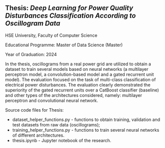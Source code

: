 ## Thesis: _Deep Learning for Power Quality Disturbances Classification According to Oscillogram Data_

HSE University, Faculty of Computer Science

Educational Programme: Master of Data Science (Master)

Year of Graduation: 2024

In the thesis, oscillograms from a real power grid are utilized to obtain a dataset to train several models based on neural networks (a multilayer perceptron model, a convolution-based model and a gated recurrent unit model). The evaluation focused on the task of multi-class classification of electrical power disturbances. The evaluation clearly demonstrated the superiority of the gated recurrent units over a CatBoost classifier (baseline) and other types of the architectures considered, namely: multilayer perceptron and convolutional neural network.

Source code files for Thesis:
- dataset_helper_functions.py  - functions to obtain training, validation and test datasets from raw data (oscillograms);
- training_helper_functions.py - functions to train several neural networks of different architectures.
- thesis.ipynb                 - Jupyter notebook of the research. 
